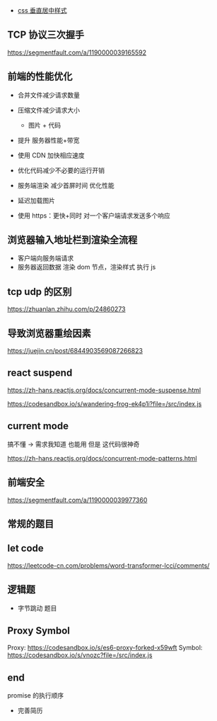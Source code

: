 - [css 垂直居中样式](https://codesandbox.io/s/review-align-center-cb9wyc)

## TCP 协议三次握手

https://segmentfault.com/a/1190000039165592

## 前端的性能优化

- 合并文件减少请求数量

- 压缩文件减少请求大小

  - 图片 + 代码

- 提升 服务器性能+带宽

- 使用 CDN 加快相应速度

- 优化代码减少不必要的运行开销

- 服务端渲染 减少首屏时间 优化性能

- 延迟加载图片

- 使用 https：更快+同时 对一个客户端请求发送多个响应

## 浏览器输入地址栏到渲染全流程

- 客户端向服务端请求
- 服务器返回数据 渲染 dom 节点，渲染样式 执行 js

## tcp udp 的区别

https://zhuanlan.zhihu.com/p/24860273

## 导致浏览器重绘因素

https://juejin.cn/post/6844903569087266823

## react suspend

https://zh-hans.reactjs.org/docs/concurrent-mode-suspense.html

https://codesandbox.io/s/wandering-frog-ek4p1i?file=/src/index.js

## current mode

搞不懂 -> 需求我知道 也能用 但是 这代码很神奇

https://zh-hans.reactjs.org/docs/concurrent-mode-patterns.html

## 前端安全

https://segmentfault.com/a/1190000039977360

## 常规的题目

## let code

https://leetcode-cn.com/problems/word-transformer-lcci/comments/

## 逻辑题

- 字节跳动 题目

## Proxy Symbol

Proxy: https://codesandbox.io/s/es6-proxy-forked-x59wft
Symbol: https://codesandbox.io/s/vnozc?file=/src/index.js

## end

promise 的执行顺序

- 完善简历
